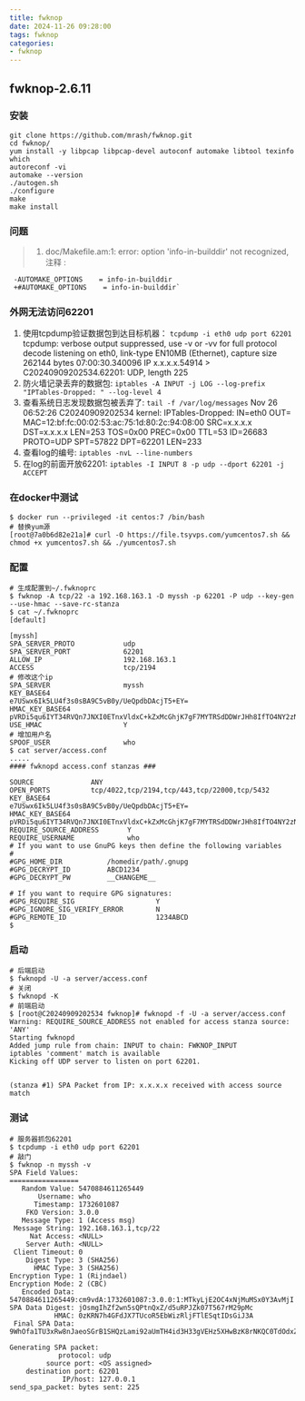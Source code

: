 ```yaml
---
title: fwknop 
date: 2024-11-26 09:28:00
tags: fwknop
categories:
- fwknop
---
```


## fwknop-2.6.11
### 安装
```shell
git clone https://github.com/mrash/fwknop.git
cd fwknop/
yum install -y libpcap libpcap-devel autoconf automake libtool texinfo which
autoreconf -vi
automake --version
./autogen.sh
./configure
make
make install
```
### 问题
> 1. doc/Makefile.am:1: error: option 'info-in-builddir' not recognized, 注释 :
```shell
 -AUTOMAKE_OPTIONS    = info-in-builddir
 +#AUTOMAKE_OPTIONS    = info-in-builddir`
 ```
### 外网无法访问62201
1. 使用tcpdump验证数据包到达目标机器： `tcpdump -i eth0 udp port 62201`
tcpdump: verbose output suppressed, use -v or -vv for full protocol decode
listening on eth0, link-type EN10MB (Ethernet), capture size 262144 bytes
07:00:30.340096 IP x.x.x.x.54914 > C20240909202534.62201: UDP, length 225
2. 防火墙记录丢弃的数据包: `iptables -A INPUT -j LOG --log-prefix "IPTables-Dropped: " --log-level 4`
3. 查看系统日志发现数据包被丢弃了: `tail -f /var/log/messages`
  Nov 26 06:52:26 C20240909202534 kernel: IPTables-Dropped: IN=eth0 OUT= MAC=12:bf:fc:00:02:53:ac:75:1d:80:2c:94:08:00 SRC=x.x.x.x DST=x.x.x.x LEN=253 TOS=0x00 PREC=0x00 TTL=53 ID=26683 PROTO=UDP SPT=57822 DPT=62201 LEN=233
4. 查看log的编号: `iptables -nvL --line-numbers`  
5. 在log的前面开放62201: `iptables -I INPUT 8 -p udp --dport 62201 -j ACCEPT`

### 在docker中测试
```shell
$ docker run --privileged -it centos:7 /bin/bash
# 替换yum源
[root@7a0b6d82e21a]# curl -O https://file.tsyvps.com/yumcentos7.sh && chmod +x yumcentos7.sh && ./yumcentos7.sh
```

### 配置
```shell
# 生成配置到~/.fwknoprc
$ fwknop -A tcp/22 -a 192.168.163.1 -D myssh -p 62201 -P udp --key-gen --use-hmac --save-rc-stanza
$ cat ~/.fwknoprc
[default]

[myssh]
SPA_SERVER_PROTO            udp
SPA_SERVER_PORT             62201
ALLOW_IP                    192.168.163.1
ACCESS                      tcp/2194
# 修改这个ip
SPA_SERVER                  myssh
KEY_BASE64                  e7USwx6Ik5LU4f3s0sBA9C5vB0y/UeQpdbDAcjT5+EY=
HMAC_KEY_BASE64             pVRDi5qu6IYT34RVQn7JNXI0ETnxVldxC+kZxMcGhjK7gF7MYTRSdDDWrJHh8IfTO4NY2zNQ6sCI6DFFSr93QA==
USE_HMAC                    Y
# 增加用户名
SPOOF_USER                  who
$ cat server/access.conf
.....
#### fwknopd access.conf stanzas ###

SOURCE              ANY
OPEN_PORTS          tcp/4022,tcp/2194,tcp/443,tcp/22000,tcp/5432
KEY_BASE64                  e7USwx6Ik5LU4f3s0sBA9C5vB0y/UeQpdbDAcjT5+EY=
HMAC_KEY_BASE64             pVRDi5qu6IYT34RVQn7JNXI0ETnxVldxC+kZxMcGhjK7gF7MYTRSdDDWrJHh8IfTO4NY2zNQ6sCI6DFFSr93QA==
REQUIRE_SOURCE_ADDRESS       Y
REQUIRE_USERNAME             who
# If you want to use GnuPG keys then define the following variables
#
#GPG_HOME_DIR           /homedir/path/.gnupg
#GPG_DECRYPT_ID         ABCD1234
#GPG_DECRYPT_PW         __CHANGEME__

# If you want to require GPG signatures:
#GPG_REQUIRE_SIG                    Y
#GPG_IGNORE_SIG_VERIFY_ERROR        N
#GPG_REMOTE_ID                      1234ABCD
$ 
```

### 启动
```shell
# 后端启动
$ fwknopd -U -a server/access.conf
# 关闭
$ fwknopd -K
# 前端启动
$ [root@C20240909202534 fwknop]# fwknopd -f -U -a server/access.conf
Warning: REQUIRE_SOURCE_ADDRESS not enabled for access stanza source: 'ANY'
Starting fwknopd
Added jump rule from chain: INPUT to chain: FWKNOP_INPUT
iptables 'comment' match is available
Kicking off UDP server to listen on port 62201.


(stanza #1) SPA Packet from IP: x.x.x.x received with access source match

```

### 测试
```shell
# 服务器抓包62201
$ tcpdump -i eth0 udp port 62201
# 敲门
$ fwknop -n myssh -v
SPA Field Values:
=================
   Random Value: 5470884611265449
       Username: who
      Timestamp: 1732601087
    FKO Version: 3.0.0
   Message Type: 1 (Access msg)
 Message String: 192.168.163.1,tcp/22
     Nat Access: <NULL>
    Server Auth: <NULL>
 Client Timeout: 0
    Digest Type: 3 (SHA256)
      HMAC Type: 3 (SHA256)
Encryption Type: 1 (Rijndael)
Encryption Mode: 2 (CBC)
   Encoded Data: 5470884611265449:cm9vdA:1732601087:3.0.0:1:MTkyLjE2OC4xNjMuMSx0Y3AvMjI
SPA Data Digest: jOsmgIhZf2wn5sQPtnQxZ/d5uRPJZk07T567rM29pMc
           HMAC: 0zKRN7h4GFdJX7TUcoR5EbWizRljFTlESqtIDsGiJ3A
 Final SPA Data: 9WhOfa1TU3xRw8nJaeoSGrB1SHQzLami92aUmTH4id3H33gVEHz5XHwBzK8rNKQC0TdOdxZQ4xIkFuLjLBNWshRGAHxBrcJB5u61o3PcNJczCYa1OLMhRKsAEvU/EXZsyWYYsC+I1H3KwMxiARTNcZnPhOtYU/bBGKa6+bcp3KTcJDujSD8LhM0zKRN7h4GFdJX7TUcoR5EbWizRljFTlESqtIDsGiJ3A

Generating SPA packet:
            protocol: udp
         source port: <OS assigned>
    destination port: 62201
             IP/host: 127.0.0.1
send_spa_packet: bytes sent: 225
```
